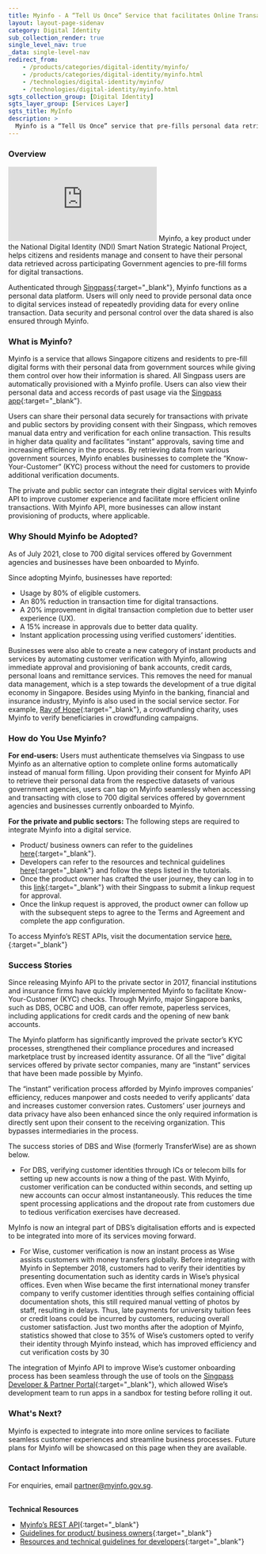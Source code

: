 ```yaml
---
title: Myinfo - A “Tell Us Once” Service that facilitates Online Transactions for Individuals
layout: layout-page-sidenav
category: Digital Identity
sub_collection_render: true
single_level_nav: true
_data: single-level-nav
redirect_from:
    - /products/categories/digital-identity/myinfo/
    - /products/categories/digital-identity/myinfo.html
    - /technologies/digital-identity/myinfo/
    - /technologies/digital-identity/myinfo.html
sgts_collection_group: [Digital Identity]
sgts_layer_group: [Services Layer]
sgts_title: MyInfo     
description: >
  Myinfo is a “Tell Us Once” service that pre-fills personal data retrieved from government sources for online transactions.
---
```


### Overview

<iframe src="https://www.youtube.com/embed/OBw8A0GQOIk?showinfo=0" frameborder="0" allow="accelerometer; autoplay; encrypted-media; gyroscope; picture-in-picture" allowfullscreen></iframe>
Myinfo, a key product under the National Digital Identity (NDI) Smart Nation Strategic National Project, helps citizens and residents manage and consent to have their personal data retrieved across participating Government agencies to pre-fill forms for digital transactions.

Authenticated through [Singpass](https://www.singpass.gov.sg/main){:target="\_blank"}, Myinfo functions as a personal data platform. Users will only need to provide personal data once to digital services instead of repeatedly providing data for every online transaction. Data security and personal control over the data shared is also ensured through Myinfo.

### What is Myinfo?

Myinfo is a service that allows Singapore citizens and residents to pre-fill digital forms with their personal data from government sources while giving them control over how their information is shared. All Singpass users are automatically provisioned with a Myinfo profile. Users can also view their personal data and access records of past usage via the [Singpass app](https://app.singpass.gov.sg/){:target="\_blank"}.

Users can share their personal data securely for transactions with private and public sectors by providing consent with their Singpass, which removes manual data entry and verification for each online transaction. This results in higher data quality and facilitates “instant” approvals, saving time and increasing efficiency in the process. By retrieving data from various government sources, Myinfo enables businesses to complete the “Know-Your-Customer” (KYC) process without the need for customers to provide additional verification documents.

The private and public sector can integrate their digital services with Myinfo API to improve customer experience and facilitate more efficient online transactions. With Myinfo API, more businesses can allow instant provisioning of products, where applicable.

### Why Should Myinfo be Adopted?

As of July 2021, close to 700 digital services offered by Government agencies and businesses have been onboarded to Myinfo.

Since adopting Myinfo, businesses have reported:

- Usage by 80% of eligible customers.
- An 80% reduction in transaction time for digital transactions.
- A 20% improvement in digital transaction completion due to better user experience (UX).
- A 15% increase in approvals due to better data quality.
- Instant application processing using verified customers’ identities.

Businesses were also able to create a new category of instant products and services by automating customer verification with Myinfo, allowing immediate approval and provisioning of bank accounts, credit cards, personal loans and remittance services. This removes the need for manual data management, which is a step towards the development of a true digital economy in Singapore. Besides using Myinfo in the banking, financial and insurance industry, Myinfo is also used in the social service sector. For example, [Ray of Hope](https://rayofhope.sg/){:target="\_blank"}, a crowdfunding charity, uses Myinfo to verify beneficiaries in crowdfunding campaigns.

### How do You Use Myinfo?

**For end-users:** Users must authenticate themselves via Singpass to use Myinfo as an alternative option to complete online forms automatically instead of manual form filling. Upon providing their consent for Myinfo API to retrieve their personal data from the respective datasets of various government agencies, users can tap on Myinfo seamlessly when accessing and transacting with close to 700 digital services offered by government agencies and businesses currently onboarded to Myinfo.

**For the private and public sectors:** The following steps are required to integrate Myinfo into a digital service.

- Product/ business owners can refer to the guidelines [here](https://api.singpass.gov.sg/library/myinfo/business/implementation-reference-journey){:target="\_blank"}.
- Developers can refer to the resources and technical guidelines [here](https://api.singpass.gov.sg/library/myinfo/developers/implementation-technical-requirements){:target="\_blank"} and follow the steps listed in the tutorials.
- Once the product owner has crafted the user journey, they can log in to this [link](https://api.singpass.gov.sg){:target="\_blank"} with their Singpass to submit a linkup request for approval.
- Once the linkup request is approved, the product owner can follow up with the subsequent steps to agree to the Terms and Agreement and complete the app configuration.

To access Myinfo’s REST APIs, visit the documentation service [here.](https://docs.developer.gov.sg/docs/myinfo-ekyc-interface-specification/){:target="\_blank"}

### Success Stories

Since releasing Myinfo API to the private sector in 2017, financial institutions and insurance firms have quickly implemented Myinfo to facilitate Know-Your-Customer (KYC) checks. Through Myinfo, major Singapore banks, such as DBS, OCBC and UOB, can offer remote, paperless services, including applications for credit cards and the opening of new bank accounts.

The Myinfo platform has significantly improved the private sector’s KYC processes, strengthened their compliance procedures and increased marketplace trust by increased identity assurance. Of all the “live” digital services offered by private sector companies, many are “instant” services that have been made possible by Myinfo.

The “instant” verification process afforded by Myinfo improves companies’ efficiency, reduces manpower and costs needed to verify applicants’ data and increases customer conversion rates. Customers’ user journeys and data privacy have also been enhanced since the only required information is directly sent upon their consent to the receiving organization. This bypasses intermediaries in the process.

The success stories of DBS and Wise (formerly TransferWise) are as shown below.

- For DBS, verifying customer identities through ICs or telecom bills for setting up new accounts is now a thing of the past. With Myinfo, customer verification can be conducted within seconds, and setting up new accounts can occur almost instantaneously. This reduces the time spent processing applications and the dropout rate from customers due to tedious verification exercises have decreased.

MyInfo is now an integral part of DBS’s digitalisation efforts and is expected to be integrated into more of its services moving forward.

- For Wise, customer verification is now an instant process as Wise assists customers with money transfers globally. Before integrating with Myinfo in September 2018, customers had to verify their identities by presenting documentation such as identity cards in Wise’s physical offices. Even when Wise became the first international money transfer company to verify customer identities through selfies containing official documentation shots, this still required manual vetting of photos by staff, resulting in delays. Thus, late payments for university tuition fees or credit loans could be incurred by customers, reducing overall customer satisfaction. Just two months after the adoption of Myinfo, statistics showed that close to 35% of Wise’s customers opted to verify their identity through Myinfo instead, which has improved efficiency and cut verification costs by 30

The integration of Myinfo API to improve Wise’s customer onboarding process has been seamless through the use of tools on the [Singpass Developer & Partner Portal](C:\Users\GT-JONGXH\AppData\Local\Microsoft\Windows\INetCache\Content.Outlook\LK707QU4\api.singpass.gov.sg){:target="\_blank"}, which allowed Wise’s development team to run apps in a sandbox for testing before rolling it out.

### What's Next?

Myinfo is expected to integrate into more online services to faciliate seamless customer experiences and streamline business processes. Future plans for Myinfo will be showcased on this page when they are available.

### Contact Information

For enquiries, email <partner@myinfo.gov.sg>.

<br/>**Technical Resources**

- [Myinfo’s REST API](https://docs.developer.gov.sg/docs/myinfo-ekyc-interface-specification/){:target="\_blank"}
- [Guidelines for product/ business owners](https://api.singpass.gov.sg/library/myinfo/business/implementation-reference-journey){:target="\_blank"}
- [Resources and technical guidelines for developers](https://api.singpass.gov.sg/library/myinfo/developers/implementation-technical-requirements){:target="\_blank"}
